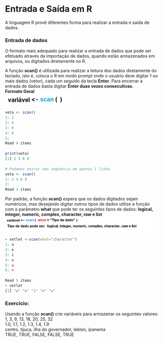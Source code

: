 # Entrada e Saída em R

A linguagem R provê diferentes forma para realizar a entrada e saída de dados.

### Entrada de dados

O formato mais adequado para realizar a entrada de dados que pode ser efetuado através da importação de dados, quando estão armazenados em arquivos, ou digitados diretamente no R.

A função **scan()** é utilizada para realizar a leitura dos dados diretamente do teclado, isto é, coloca o R em modo prompt onde o usuário deve digitar 1 ou mais dados (vetor), cada um seguido da tecla **Enter**. Para encerrar a entrada de dados basta digitar **Enter duas vezes consecutivas**. <br>
**Formato Geral**<br>
![excecao](/markdowns/imagens/scan.png)
``` R
veta <- scan()
1: 2
2: 4
3: 6
4: 8
5:  
Read 4 items

print(veta)
[1] 2 4 6 8

# Podemos entrar uma sequência em apenas 1 linha
veta <- scan()
1: 2 4 6 8
2:
Read 4 items
```
Por padrão, a função **scan()** espera que os dados digitados sejam numéricos, mas desejando digitar outros tipos de dados utilize a função com o parâmetro **what** que pode ter os seguintes tipos de dados: **logical, integer, numeric, complex, character, raw e list** <br>
![excecao](/markdowns/imagens/scanwhat.png)
<br>
``` R
> vetlet <-scan(what="character")
1: a
2: e
3: i
4: o
5: u
6: > 
 
Read 5 items
> vetlet
[1] "a" "e" "i" "o" "u"
```

### Exercício:<br>
Usando a função **scan()** crie variáveis para armazenar os seguintes valores:<br>
1, 3, 9, 13, 18, 20, 25, 32 <br>
1.0, 1.1, 1.2, 1.3, 1.4, 1.9 <br>
centro, tijuca, ilha do governador, leblon, ipanema<br>
TRUE, TRUE, FALSE, FALSE, TRUE<br>
